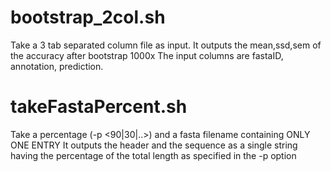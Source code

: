 # bootstrap_2col.sh #
Take a 3 tab separated column file as input. It outputs the mean,ssd,sem 
of the accuracy after bootstrap 1000x
The input columns are fastaID, annotation, prediction.

# takeFastaPercent.sh #
Take a percentage (-p <90|30|..>) and a fasta filename containing ONLY ONE ENTRY
It outputs the header and the sequence as a single string having the percentage
of the total length as specified in the -p option
